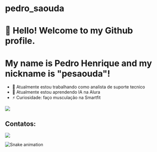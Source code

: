 # pedro_saouda
# 👋 Hello! Welcome to my Github profile.
# My name is Pedro Henrique and my nickname is "pesaouda"!

- 🔭 Atualmente estou trabalhando como analista de suporte tecnico
- 🌱 Atualmente estou aprendendo IA na Alura
- ⚡ Curiosidade: faço musculação na Smartfit

<i class="devicon-microsoftsqlserver-plain-wordmark"></i>

<i class="devicon-amazonwebservices-plain-wordmark"></i>

<img src="https://cdn.jsdelivr.net/gh/devicons/devicon@latest/icons/python/python-original-wordmark.svg" />

<link rel="stylesheet" type='text/css' href="https://cdn.jsdelivr.net/gh/devicons/devicon@latest/devicon.min.css" />

## Contatos:
<div>
  <a href="https://www.linkedin.com/in/pedroh-saouda" target="_blank"><img loading="lazy" src="https://img.shields.io/badge/-LinkedIn-%230077B5?style=for-the-badge&logo=linkedin&logoColor=white" target="_blank"></a>   

</div>

![Snake animation](https://github.com/pesaouda/pesaouda/blob/output/github-contribution-grid-snake.svg)
